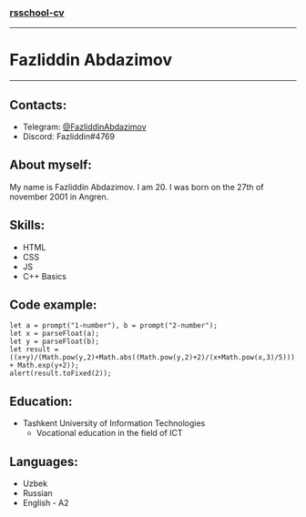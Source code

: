 ### [rsschool-cv](https://github.com/FazliddinAbdazimov/rsschool-cv)

---

# Fazliddin Abdazimov

---

## Contacts:

- Telegram: [@FazliddinAbdazimov](https://t.me/FazliddinAbdazimov)
- Discord: Fazliddin#4769

## About myself:

My name is Fazliddin Abdazimov. I am 20. I was born on the 27th of november 2001 in Angren.

## Skills:

- HTML
- CSS
- JS
- C++ Basics

## Code example:

```
let a = prompt("1-number"), b = prompt("2-number");
let x = parseFloat(a);
let y = parseFloat(b);
let result = ((x+y)/(Math.pow(y,2)+Math.abs((Math.pow(y,2)+2)/(x+Math.pow(x,3)/5))) + Math.exp(y+2));
alert(result.toFixed(2));
```

## Education:

- Tashkent University of Information Technologies
  - Vocational education in the field of ICT

## Languages:

- Uzbek
- Russian
- English - A2
